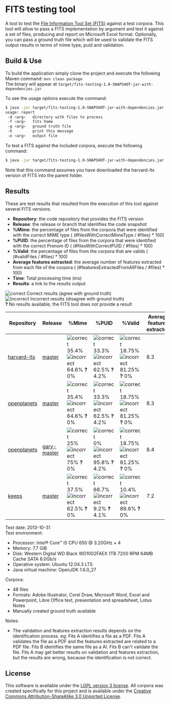 FITS testing tool
======================

A tool to test the [File Information Tool Set (FITS)](https://code.google.com/p/fits/) against a test corpora.
This tool will allow to pass a FITS implementation by argument and test it against a set of files, producing and report on Microsoft Excel format. Optionally, you can pass a ground truth file which will be used to validate the FITS output results in terms of mime type, puid and validation.

## Build & Use

To build the application simply clone the project and execute the following Maven command: `mvn clean package`  
The binary will appear at `target/fits-testing-1.0-SNAPSHOT-jar-with-dependencies.jar`

To see the usage options execute the command:

```bash
$ java -jar target/fits-testing-1.0-SNAPSHOT-jar-with-dependencies.jar -h
usage: report
 -d <arg>   directory with files to process
 -f <arg>   fits home
 -g <arg>   ground truth file
 -h         print this message
 -o <arg>   output file
```

To test a FITS against the included corpora, execute the following command:

```bash
$ java -jar target/fits-testing-1.0-SNAPSHOT-jar-with-dependencies.jar -d corpora/files/ -f ../fits-harvard-lts/ -g corpora/groundtruth.xls -o results/results-fits-harvard-lts.xls
```

Note that this command assumes you have downloaded the harvard-lts version of FITS into the parent folder.

## Results

These are test results that resulted from the execution of this tool against several FITS versions.

* **Repository**: the code repository that provides the FITS version
* **Release**: the release or branch that identifies the code snapshot
* **%Mime**: the percentage of files from the corpora that were identified with the correct MIME type ( (#filesWithCorrectMimeType / #files) * 100)
* **%PUID**: the percentage of files from the corpora that were identified with the correct Pronom ID ( (#filesWithCorrectPUID / #files) * 100)
* **%Valid**: the percentage of files from the corpora that are valids ( (#validFiles / #files) * 100)
* **Average features extracted**: the average number of features extracted from each file of the corpora ( (#featuresExtractedFromAllFiles / #files) * 100)
* **Time**: Total processing time (ms)
* **Results**: a link to the results output

[check]: https://cdn1.iconfinder.com/data/icons/iconic/raster/2/check.png
[cross]: https://cdn1.iconfinder.com/data/icons/iconic/raster/12/x.png

![correct][check] Correct results (agree with ground truth)  
![incorrect][cross] Incorrect results (disagree with ground truth)  
**?** No results available, the FITS tool does not provide a result

| Repository | Release | %Mime | %PUID | %Valid | Average features extracted | Time (ms) |
|------------|---------|----------|----------|-----------|----------------------------|-----------|
|[harvard-lts](https://github.com/harvard-lts/fits)|[master](https://github.com/harvard-lts/fits/commit/0a1cd57f22c24f1c8be7ab75607628058505b961)|![correct][check] 35.4% ![incorrect][cross] 64.6% **?** 0%|![correct][check] 33.3% ![incorrect][cross] 62.5% **?** 4.2%|![correct][check] 18.75% ![incorrect][cross] 81.25% **?** 0%| 8.3 | 167013 |[Results](results/harvard_31102013.xls)|
|[openplanets](https://github.com/openplanets/fits)|[master](https://github.com/openplanets/fits/commit/2ff3bc2dc06b05cb9bbbe6778eae80a36743cd51)|![correct][check] 35.4% ![incorrect][cross] 64.6% **?** 0%|![correct][check] 33.3% ![incorrect][cross] 62.5% **?** 4.2%|![correct][check] 18.75% ![incorrect][cross] 81.25% **?** 0%| 8.3 | 164846 |[Results](results/openPlanets_31102013.xls)|
|[openplanets](https://github.com/openplanets/fits)|[gary-master](https://github.com/openplanets/fits/commit/7b0c2dd4c23e0900192fbe4dd6802bfae59a13df)|![correct][check] 25% ![incorrect][cross] 75% **?** 0%|![correct][check] 0% ![incorrect][cross] 95.8% **?** 4.2%|![correct][check] 18.75% ![incorrect][cross] 81.25% **?** 0%| 8.4 | 105972 |[Results](results/gary_31102013.xls)|
|[keeps](https://github.com/keeps/fits)|[master](https://github.com/keeps/fits/commit/07c7d0ba52b959cf6982f57ce2f4001d09d75f4d)|![correct][check] 37.5% ![incorrect][cross] 62.5% **?** 0%|![correct][check] 66.7% ![incorrect][cross] 9.2% **?** 4.1%|![correct][check] 10.4% ![incorrect][cross] 89.6% **?** 0%| 7.2 | 239971 |[Results](results/keeps_31102013.xls)|

Test date: 2013-10-31  
Test environment:
* Processor: Intel® Core™ i5 CPU 650 @ 3.20GHz × 4
* Memory: 7.7 GiB
* Disk: Western Digital WD Black WD1002FAEX 1TB 7200 RPM 64MB Cache SATA 6.0Gb/s
* Operative system: Ubuntu 12.04.3 LTS
* Java virtual machine: OpenJDK 1.6.0_27

Corpora:
* 48 files
* Formats: Adobe Illustrator, Corel Draw, Microsoft Word, Excel and Powerpoint, Libre Office text, presentation and spreadsheet, Lotus Notes
* Manually created ground truth available

Notes:
* The validation and features extraction results depends on the identification process. eg: Fits A identifies a file as a PDF. Fits A validates the file as a PDF and the features extracted are related to a PDF file.
Fits B identifies the same file as a AI. Fits B can't validate the file.
Fits A may get better results on validation and features extraction, but the results are wrong, because the identification is not correct.

## License

This software is available under the [LGPL version 3 license](LICENSE). All corpora was created specifically for this project and is available under the [Creative Commons Attribution-ShareAlike 3.0 Unported License](http://creativecommons.org/licenses/by-sa/3.0/deed.en_US").



